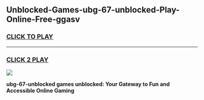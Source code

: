
## Unblocked-Games-ubg-67-unblocked-Play-Online-Free-ggasv
<h3>
<a href="https://premium76.site?title=ubg-67-unblocked&ref=26A">CLICK TO PLAY</a></h3>
<hr>

<h3>
<a href="https://premium76.site?title=ubg-67-unblocked&ref=26A">CLICK 2 PLAY</a>
  
</h3>

<a href="https://premium76.site?title=ubg-67-unblocked&ref=26A"><img src="https://clearcache.store/games.png"></a>


**ubg-67-unblocked games unblocked: Your Gateway to Fun and Accessible Online Gaming**
